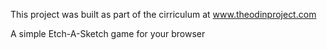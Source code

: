 This project was built as part of the cirriculum at www.theodinproject.com

A simple Etch-A-Sketch game for your browser